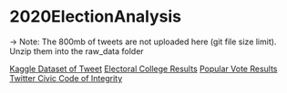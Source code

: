 # 2020ElectionAnalysis

-> Note: The 800mb of tweets are not uploaded here (git file size limit). Unzip them into the raw_data folder

[Kaggle Dataset of Tweet](https://www.kaggle.com/manchunhui/us-election-2020-tweets)
[Electoral College Results](https://www.archives.gov/electoral-college/2020)
[Popular Vote Results](https://cookpolitical.com/2020-national-popular-vote-tracker)
[Twitter Civic Code of Integrity](https://about.twitter.com/en/our-priorities/civic-integrity)

